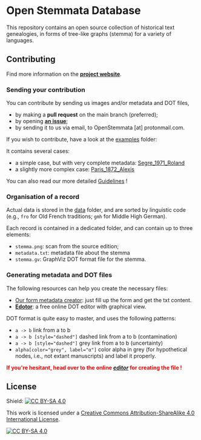 # Open Stemmata Database

This repository contains an open source collection of historical text genealogies, in forms of tree-like graphs (stemma) for a variety of languages.

## Contributing

Find more information on the [**project website**](https://openstemmata.github.io/).

### Sending your contribution

You can contribute by sending us images and/or metadata and DOT files,

- by making a **pull request** on the main branch (preferred);
- by opening [**an issue**](https://github.com/OpenStemmata/database/issues/13);
- by sending it to us via email, to OpenStemmata \[at\] protonmail.com.

If you wish to contribute, have a look at the [examples](./tree/master/examples) folder:

It contains several cases:

- a simple case, but with very complete metadata: [Segre_1971_Roland](./tree/dev/examples/Segre_1971_Roland)
- a slightly more complex case: [Paris_1872_Alexis](./tree/dev/examples/Paris_1872_Alexis)

You can also read our more detailed [Guidelines](https://openstemmata.github.io/guidelines.html) !

### Organisation of a record

Actual data is stored in the [data](./tree/master/data) folder, and are sorted by linguistic code (e.g., `fro` for Old French traditions; `gmh` for Middle High German).

Each record is contained in a dedicated folder, and can contain up to three elements:

- `stemma.png`: scan from the source edition;
- `metadata.txt`: metadata file about the stemma
- `stemma.gv`: GraphViz DOT format file for the stemma.

### Generating metadata and DOT files

The following resources can help you create the necessary files:

- [Our form metadata creator](https://openstemmata.github.io/document-your-stemma.html): just fill up the form and get the txt content. 
- [**Edotor**](https://edotor.net/?engine=dot?engine=dot#%23%20Place%20the%20cursor%20inside%20%22graph%22%20to%20get%20some%20refactoring%20options%0A%0Adigraph%20%7B%0A%0A%20%20%20%20%23%20To%20refactor%20nodes%2C%20place%20the%20cursor%20left%20to%20a%20node%20name%0A%20%20%20%20omega%20-%3E%20b%3B%0A%20%20%20%20omega%20-%3E%20c%3B%0A%20%20%20%20c%20-%3E%20d%3B%0A%20%20%20%20c%20-%3E%20e%3B%0A%20%20%20%20omega%20-%3E%201%3B%20%0A%20%20%20%201%20-%3E%20a%20%23%20use%20numbers%20for%20unlabelled%20nodes%20in%20the%20source%20stemma%0A%20%20%20%201%20-%3E%20aprime%0A%0A%20%20%20%20%23%20Hover%20over%20color%20names%20to%20get%20a%20color%20picker%0A%20%20%20%20b%20-%3E%20e%20%5Bstyle%3D%22dashed%22%5D%0A%20%20%20%20b%20-%3E%20c%20%5Bdir%3Dnone%2C%20style%3D%22dashed%22%5D%3B%20%23%20for%20the%20exception%20where%20an%20undirected%20link%20is%20existant.%0A%0A%20%20%20%20%23%20Grey%20color%20is%20used%20for%20hypothetical%20nodes%3B%20labels%20can%20be%20redefined%20if%20needed%0A%20%20%20%20omega%20%5Bcolor%3D%22grey%22%5D%3B%0A%20%20%20%201%20%5Bcolor%3D%22grey%22%2C%20label%3D%22%22%5D%3B%20%0A%20%20%20%20aprime%5Blabel%3D%22a'%22%5D%0A%0A%7D%0A): a free online DOT editor with graphical view.

DOT format is quite easy to master, and uses the following patterns:

- `a -> b` link from a to b
- `a -> b [style="dashed"]` dashed link from a to b (contamination)
- `a -> b [style="dashed"]` grey link from a to b (uncertainty)
- `alpha[color="grey", label="α"]` color alpha in grey (for hypothetical nodes, i.e., not extant manuscripts) and label it properly.

**<span style="color:red">If you're hesitant, head over to the online [*editor*](https://edotor.net/?engine=dot?engine=dot#%23%20Place%20the%20cursor%20inside%20%22graph%22%20to%20get%20some%20refactoring%20options%0A%0Adigraph%20%7B%0A%0A%20%20%20%20%23%20To%20refactor%20nodes%2C%20place%20the%20cursor%20left%20to%20a%20node%20name%0A%20%20%20%20omega%20-%3E%20b%3B%0A%20%20%20%20omega%20-%3E%20c%3B%0A%20%20%20%20c%20-%3E%20d%3B%0A%20%20%20%20c%20-%3E%20e%3B%0A%20%20%20%20omega%20-%3E%201%3B%20%0A%20%20%20%201%20-%3E%20a%20%23%20use%20numbers%20for%20unlabelled%20nodes%20in%20the%20source%20stemma%0A%20%20%20%201%20-%3E%20aprime%0A%0A%20%20%20%20%23%20Hover%20over%20color%20names%20to%20get%20a%20color%20picker%0A%20%20%20%20b%20-%3E%20e%20%5Bstyle%3D%22dashed%22%5D%0A%20%20%20%20b%20-%3E%20c%20%5Bdir%3Dnone%2C%20style%3D%22dashed%22%5D%3B%20%23%20for%20the%20exception%20where%20an%20undirected%20link%20is%20existant.%0A%0A%20%20%20%20%23%20Grey%20color%20is%20used%20for%20hypothetical%20nodes%3B%20labels%20can%20be%20redefined%20if%20needed%0A%20%20%20%20omega%20%5Bcolor%3D%22grey%22%5D%3B%0A%20%20%20%201%20%5Bcolor%3D%22grey%22%2C%20label%3D%22%22%5D%3B%20%0A%20%20%20%20aprime%5Blabel%3D%22a'%22%5D%0A%0A%7D%0A) for creating the file !</span>**

## License

Shield: [![CC BY-SA 4.0][cc-by-sa-shield]][cc-by-sa]

This work is licensed under a
[Creative Commons Attribution-ShareAlike 4.0 International License][cc-by-sa].

[![CC BY-SA 4.0][cc-by-sa-image]][cc-by-sa]

[cc-by-sa]: http://creativecommons.org/licenses/by-sa/4.0/
[cc-by-sa-image]: https://licensebuttons.net/l/by-sa/4.0/88x31.png
[cc-by-sa-shield]: https://img.shields.io/badge/License-CC%20BY--SA%204.0-lightgrey.svg
